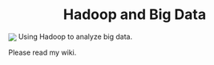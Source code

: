 <h1 align="center">
  Hadoop and Big Data
</h1>

  <img align="center" src="https://github.com/asikhalaban/Big_Data/blob/master/img/cloud.png?raw=true">
Using Hadoop to analyze big data.

Please read my wiki.

